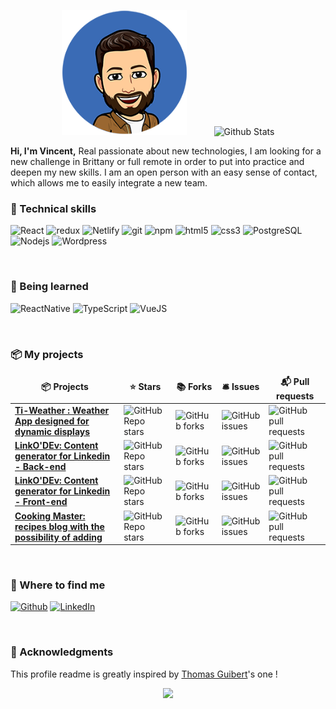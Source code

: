 
<p align="center">
  <img src="https://raw.githubusercontent.com/Vincent-PERON/Vincent-PERON/main/img/portraitVPERON.png" alt="Vincent PERON" height="200" style="margin-right: 40px" />
  <img src="https://github-readme-stats.vercel.app/api?username=Vincent-PERON&show_icons=true" alt="Github Stats" />
</p>
<p>
  <strong>Hi, I'm Vincent,</strong> 
  Real passionate about new technologies, I am looking for a new challenge in Brittany or full remote in order to put into practice and deepen my new skills. I am an open person with an easy sense of contact, which allows me to easily integrate a new team.
</p>
<h3>🚀 Technical skills</h3>

<p>
  <img alt="React" src="https://img.shields.io/badge/React-20232A?style=flat-square&logo=react&logoColor=61DAFB" />
  <img alt="redux" src="https://img.shields.io/badge/-Redux-764ABC?style=flat-square&logo=redux&logoColor=white" />
  <img alt="Netlify" src="https://img.shields.io/badge/Netlify-00C7B7?style=flat-square&logo=netlify&logoColor=white" />
  <img alt="git" src="https://img.shields.io/badge/-Git-F05032?style=flat-square&logo=git&logoColor=white" />
  <img alt="npm" src="https://img.shields.io/badge/-NPM-CB3837?style=flat-square&logo=npm&logoColor=white" />
  <img alt="html5" src="https://img.shields.io/badge/-HTML5-E34F26?style=flat-square&logo=html5&logoColor=white" />
  <img alt="css3" src="https://img.shields.io/badge/CSS3-1572B6?style=flat-square&logo=css3&logoColor=white" />
  <img alt="PostgreSQL" src="https://img.shields.io/badge/PostgreSQL-316192?tyle=flat-square&logo=postgresql&logoColor=white" />
  <img alt="Nodejs" src="https://img.shields.io/badge/-Nodejs-43853d?style=flat-square&logo=Node.js&logoColor=white" />
  <img alt="Wordpress" src="https://img.shields.io/badge/Wordpress-21759B?style=flat-square&logo=wordpress&logoColor=white" />
</p>
<p>&nbsp;</p>

<h3>🚀 Being learned</h3>

<p>
     <img alt="ReactNative" src="https://img.shields.io/badge/React_Native-20232A?style=flat-square&logo=react&logoColor=61DAFB" />
     <img alt="TypeScript" src="https://img.shields.io/badge/TypeScript-007ACC?style=flat-square&logo=typescript&logoColor=white" />
     <img alt="VueJS" src="https://img.shields.io/badge/Vue.js-35495E?style=flat-square&logo=vue.js&logoColor=4FC08D" />
  
</p>
<p>&nbsp;</p>

<h3>📦 My projects</h3>
<table>
  <thead align="center">
    <tr border: none;>
      <td><b>📦 Projects</b></td>
      <td><b>⭐ Stars</b></td>
      <td><b>📚 Forks</b></td>
      <td><b>🛎 Issues</b></td>
      <td><b>📬 Pull requests</b></td>
    </tr>
  </thead>
  <tbody>
    <tr>
      <td><a href="https://github.com/Vincent-PERON/Ti-Weather"><b>Ti-Weather : Weather App designed for dynamic displays</b></a></td>
      <td><img alt="GitHub Repo stars" src="https://img.shields.io/github/stars/Vincent-PERON/Ti-Weather?style=flat-square"></td>
      <td><img alt="GitHub forks" src="https://img.shields.io/github/forks/Vincent-PERON/Ti-Weather?style=flat-square"></td>
      <td><img alt="GitHub issues" src="https://img.shields.io/github/issues/Vincent-PERON/Ti-Weather"></td>
      <td><img alt="GitHub pull requests" src="https://img.shields.io/github/issues-pr/Vincent-PERON/Ti-Weather?style=flat-square"></td>
    </tr>
     <tr>
      <td><a href="https://github.com/Vincent-PERON/LinkODev-Project-Oclock-Back"><b>LinkO'DEv: Content generator for Linkedin - Back-end</b></a></td>
      <td><img alt="GitHub Repo stars" src="https://img.shields.io/github/stars/Vincent-PERON/LinkODev-Project-Oclock-Back?style=flat-square"></td>
      <td><img alt="GitHub forks" src="https://img.shields.io/github/forks/Vincent-PERON/LinkODev-Project-Oclock-Back?style=flat-square"></td>
      <td><img alt="GitHub issues" src="https://img.shields.io/github/issues/Vincent-PERON/LinkODev-Project-Oclock-Back"></td>
      <td><img alt="GitHub pull requests" src="https://img.shields.io/github/issues-pr/Vincent-PERON/LinkODev-Project-Oclock-Back?style=flat-square"></td>
    </tr>
    <tr>
      <td><a href="https://github.com/Vincent-PERON/LinkODev-Project-Oclock-Back"><b>LinkO'DEv: Content generator for Linkedin - Front-end</b></a></td>
      <td><img alt="GitHub Repo stars" src="https://img.shields.io/github/stars/Vincent-PERON/LinkODev-Project-Oclock-Front?style=flat-square"></td>
      <td><img alt="GitHub forks" src="https://img.shields.io/github/forks/Vincent-PERON/LinkODev-Project-Oclock-Front?style=flat-square"></td>
      <td><img alt="GitHub issues" src="https://img.shields.io/github/issues/Vincent-PERON/LinkODev-Project-Oclock-Front"></td>
      <td><img alt="GitHub pull requests" src="https://img.shields.io/github/issues-pr/Vincent-PERON/LinkODev-Project-Oclock-Front?style=flat-square"></td>
    </tr>
    <tr>
      <td><a href="https://github.com/Vincent-PERON/recipe-App"><b>Cooking Master: recipes blog with the possibility of adding</b></a></td>
      <td><img alt="GitHub Repo stars" src="https://img.shields.io/github/stars/Vincent-PERON/recipe-App?style=flat-square"></td>
      <td><img alt="GitHub forks" src="https://img.shields.io/github/forks/Vincent-PERON/recipe-App?style=flat-square"></td>
      <td><img alt="GitHub issues" src="https://img.shields.io/github/issues/Vincent-PERON/recipe-App"></td>
      <td><img alt="GitHub pull requests" src="https://img.shields.io/github/issues-pr/Vincent-PERON/recipe-App?style=flat-square"></td>
    </tr>
  </tbody>
  
</table>
<p>&nbsp;</p>
  <h3>🔎 Where to find me</h3>
<p>
<a href="https://github.com/Vincent-PERON" target="_blank"><img alt="Github" src="https://img.shields.io/badge/GitHub-%2312100E.svg?&style=for-the-badge&logo=Github&logoColor=white" /></a>  
<a href="https://www.linkedin.com/in/vincent-prn/" target="_blank"><img alt="LinkedIn" src="https://img.shields.io/badge/linkedin-%230077B5.svg?&style=for-the-badge&logo=linkedin&logoColor=white" /></a>

<p>&nbsp;</p>
</p>
<h3>🙏 Acknowledgments</h3>
<p>This profile readme is greatly inspired by <a href="https://github.com/thmsgbrt/thmsgbrt/edit/master/README.md">Thomas Guibert</a>'s one !</p>

<p align="center">
  <img  src="https://raw.githubusercontent.com/Trilokia/Trilokia/379277808c61ef204768a61bbc5d25bc7798ccf1/bottom_header.svg">
  </p>
